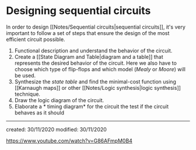 # Designing sequential circuits
In order to design [[Notes/Sequential circuits|sequential circuits]], it's very important to follow a set of steps that ensure the design of the most efficient circuit possible.
1. Functional description and understand the behavior of the circuit.
2. Create a [[State Diagram and Table|diagram and a table]] that represents the desired behavior of the circuit. Here we also have to choose which type of flip-flops and which model (*Mealy* or *Moore*) will be used.
3. Synthesize the *state table* and find the minimal-cost function using [[Karnaugh maps]] or other [[Notes/Logic synthesis|logic synthesis]] technique.
4. Draw the logic diagram of the circuit.
5. Elaborate a * timing diagram* for the circuit the test if the circuit behaves as it should

---

created: 30/11/2020
modified: 30/11/2020

https://www.youtube.com/watch?v=G86AFmpM0B4